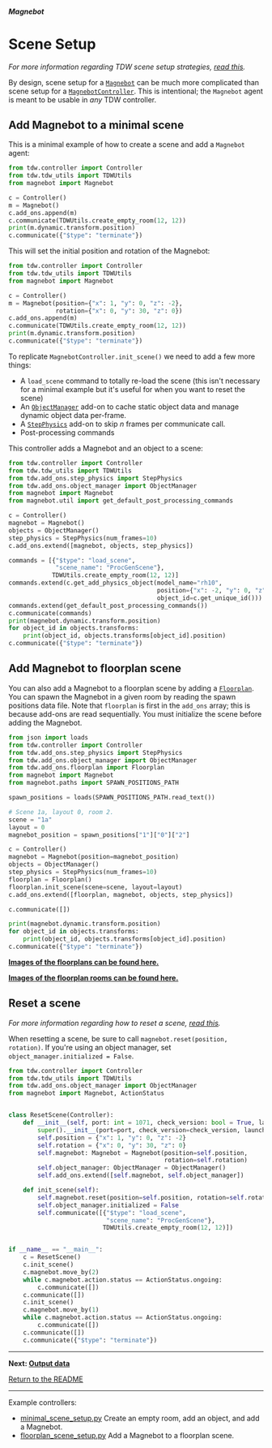 ##### Magnebot

# Scene Setup

*For more information regarding TDW scene setup strategies, [read this](https://github.com/threedworld-mit/tdw/blob/master/Documentation/lessons/scene_setup/overview.md).*

By design, scene setup for a [`Magnebot`](../../api/magnebot.md) can be much more complicated than scene setup for a [`MagnebotController`](../../api/magnebot_controller.md). This is intentional; the `Magnebot` agent is meant to be usable in *any* TDW controller.

## Add Magnebot to a minimal scene

This is a minimal example of how to create a scene and add a `Magnebot` agent:

```python
from tdw.controller import Controller
from tdw.tdw_utils import TDWUtils
from magnebot import Magnebot

c = Controller()
m = Magnebot()
c.add_ons.append(m)
c.communicate(TDWUtils.create_empty_room(12, 12))
print(m.dynamic.transform.position)
c.communicate({"$type": "terminate"})
```

This will set the initial position and rotation of the Magnebot:

```python
from tdw.controller import Controller
from tdw.tdw_utils import TDWUtils
from magnebot import Magnebot

c = Controller()
m = Magnebot(position={"x": 1, "y": 0, "z": -2},
             rotation={"x": 0, "y": 30, "z": 0})
c.add_ons.append(m)
c.communicate(TDWUtils.create_empty_room(12, 12))
print(m.dynamic.transform.position)
c.communicate({"$type": "terminate"})
```

To replicate `MagnebotController.init_scene()` we need to add a few more things:

- A `load_scene` command to totally re-load the scene (this isn't necessary for a minimal example but it's useful for when you want to reset the scene)
- An [`ObjectManager`](https://github.com/threedworld-mit/tdw/blob/master/Documentation/python/add_ons/object_manager.md) add-on to cache static object data and manage dynamic object data per-frame.
- A [`StepPhysics`](https://github.com/threedworld-mit/tdw/blob/master/Documentation/python/add_ons/step_physics.md) add-on to skip *n* frames per communicate call.
- Post-processing commands

This controller adds a Magnebot and an object to a scene:

```python
from tdw.controller import Controller
from tdw.tdw_utils import TDWUtils
from tdw.add_ons.step_physics import StepPhysics
from tdw.add_ons.object_manager import ObjectManager
from magnebot import Magnebot
from magnebot.util import get_default_post_processing_commands

c = Controller()
magnebot = Magnebot()
objects = ObjectManager()
step_physics = StepPhysics(num_frames=10)
c.add_ons.extend([magnebot, objects, step_physics])

commands = [{"$type": "load_scene",
             "scene_name": "ProcGenScene"},
            TDWUtils.create_empty_room(12, 12)]
commands.extend(c.get_add_physics_object(model_name="rh10",
                                         position={"x": -2, "y": 0, "z": -1.5},
                                         object_id=c.get_unique_id()))
commands.extend(get_default_post_processing_commands())
c.communicate(commands)
print(magnebot.dynamic.transform.position)
for object_id in objects.transforms:
    print(object_id, objects.transforms[object_id].position)
c.communicate({"$type": "terminate"})
```

## Add Magnebot to floorplan scene

You can also add a Magnebot to a floorplan scene by adding a [`Floorplan`](https://github.com/threedworld-mit/tdw/blob/master/Documentation/python/add_ons/floorplan.md). You can spawn the Magnebot in a given room by reading the spawn positions data file. Note that `floorplan` is first in the `add_ons` array; this is because add-ons are read sequentially. You must initialize the scene before adding the Magnebot.

```python
from json import loads
from tdw.controller import Controller
from tdw.add_ons.step_physics import StepPhysics
from tdw.add_ons.object_manager import ObjectManager
from tdw.add_ons.floorplan import Floorplan
from magnebot import Magnebot
from magnebot.paths import SPAWN_POSITIONS_PATH

spawn_positions = loads(SPAWN_POSITIONS_PATH.read_text())

# Scene 1a, layout 0, room 2.
scene = "1a"
layout = 0
magnebot_position = spawn_positions["1"]["0"]["2"]

c = Controller()
magnebot = Magnebot(position=magnebot_position)
objects = ObjectManager()
step_physics = StepPhysics(num_frames=10)
floorplan = Floorplan()
floorplan.init_scene(scene=scene, layout=layout)
c.add_ons.extend([floorplan, magnebot, objects, step_physics])

c.communicate([])

print(magnebot.dynamic.transform.position)
for object_id in objects.transforms:
    print(object_id, objects.transforms[object_id].position)
c.communicate({"$type": "terminate"})
```

[**Images of the floorplans can be found here.**](https://github.com/alters-mit/magnebot/tree/main/doc/images/floorplans) 

[**Images of the floorplan rooms can be found here.**](https://github.com/alters-mit/magnebot/tree/main/doc/images/rooms) 

## Reset a scene

*For more information regarding how to reset a scene, [read this](https://github.com/threedworld-mit/tdw/blob/master/Documentation/lessons/scene_setup_high_level/reset_scene.md).*

When resetting a scene, be sure to call `magnebot.reset(position, rotation)`. If you're using an object manager, set `object_manager.initialized = False`.

```python
from tdw.controller import Controller
from tdw.tdw_utils import TDWUtils
from tdw.add_ons.object_manager import ObjectManager
from magnebot import Magnebot, ActionStatus


class ResetScene(Controller):
    def __init__(self, port: int = 1071, check_version: bool = True, launch_build: bool = True):
        super().__init__(port=port, check_version=check_version, launch_build=launch_build)
        self.position = {"x": 1, "y": 0, "z": -2}
        self.rotation = {"x": 0, "y": 30, "z": 0}
        self.magnebot: Magnebot = Magnebot(position=self.position,
                                           rotation=self.rotation)
        self.object_manager: ObjectManager = ObjectManager()
        self.add_ons.extend([self.magnebot, self.object_manager])

    def init_scene(self):
        self.magnebot.reset(position=self.position, rotation=self.rotation)
        self.object_manager.initialized = False
        self.communicate([{"$type": "load_scene",
                           "scene_name": "ProcGenScene"},
                          TDWUtils.create_empty_room(12, 12)])


if __name__ == "__main__":
    c = ResetScene()
    c.init_scene()
    c.magnebot.move_by(2)
    while c.magnebot.action.status == ActionStatus.ongoing:
        c.communicate([])
    c.communicate([])
    c.init_scene()
    c.magnebot.move_by(1)
    while c.magnebot.action.status == ActionStatus.ongoing:
        c.communicate([])
    c.communicate([])
    c.communicate({"$type": "terminate"})
```

***

**Next: [Output data](output_data.md)**

[Return to the README](../../../README.md)

***

Example controllers:

- [minimal_scene_setup.py](https://github.com/alters-mit/magnebot/blob/main/controllers/examples/magnebot/minimal_scene_setup.py) Create an empty room, add an object, and add a Magnebot.
- [floorplan_scene_setup.py](https://github.com/alters-mit/magnebot/blob/main/controllers/examples/magnebot/floorplan_scene_setup.py) Add a Magnebot to a floorplan scene.
